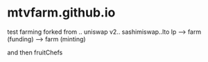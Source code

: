 # mtvfarm.github.io
test farming forked from .. uniswap v2.. sashimiswap..lto lp
--> farm (funding)
--> farm (minting)

and then fruitChefs
